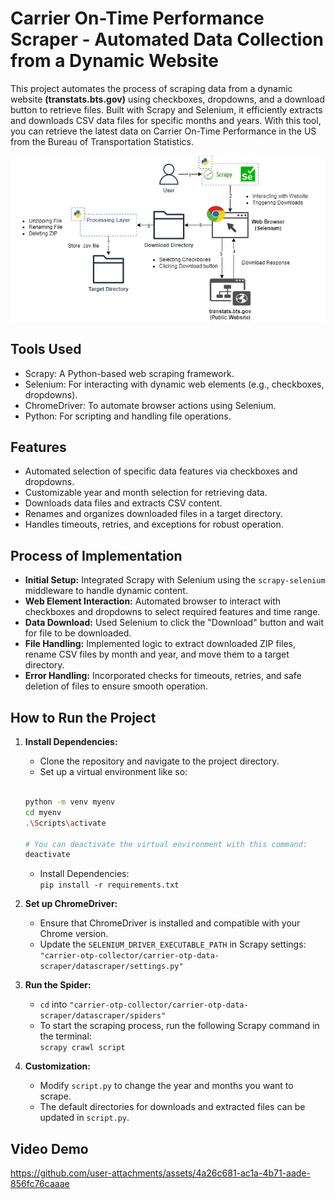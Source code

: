 # Carrier On-Time Performance Scraper - Automated Data Collection from a Dynamic Website

This project automates the process of scraping data from a dynamic website **(transtats.bts.gov)** using checkboxes, dropdowns, and a download button to retrieve files. Built with Scrapy and Selenium, it efficiently extracts and downloads CSV data files for specific months and years. With this tool, you can retrieve the latest data on Carrier On-Time Performance in the US from the Bureau of Transportation Statistics.

![](/carrier-otp-data-scraper/carrier-otp-collector.png)

## Tools Used

- Scrapy: A Python-based web scraping framework.
- Selenium: For interacting with dynamic web elements (e.g., checkboxes, dropdowns).
- ChromeDriver: To automate browser actions using Selenium.
- Python: For scripting and handling file operations.

## Features

- Automated selection of specific data features via checkboxes and dropdowns.
- Customizable year and month selection for retrieving data.
- Downloads data files and extracts CSV content.
- Renames and organizes downloaded files in a target directory.
- Handles timeouts, retries, and exceptions for robust operation.

## Process of Implementation

- **Initial Setup:** Integrated Scrapy with Selenium using the `scrapy-selenium` middleware to handle dynamic content.
- **Web Element Interaction:** Automated browser to interact with checkboxes and dropdowns to select required features and time range.
- **Data Download:** Used Selenium to click the "Download" button and wait for file to be downloaded.
- **File Handling:** Implemented logic to extract downloaded ZIP files, rename CSV files by month and year, and move them to a target directory.
- **Error Handling:** Incorporated checks for timeouts, retries, and safe deletion of files to ensure smooth operation.

## How to Run the Project

1. **Install Dependencies:**
   - Clone the repository and navigate to the project directory.
   - Set up a virtual environment like so:
   <br>

   ```bash
   python -m venv myenv
   cd myenv
   .\Scripts\activate

   # You can deactivate the virtual environment with this command:
   deactivate
   ```

   - Install Dependencies:
   <br> `pip install -r requirements.txt`
2. **Set up ChromeDriver:**
   - Ensure that ChromeDriver is installed and compatible with your Chrome version.
   - Update the `SELENIUM_DRIVER_EXECUTABLE_PATH` in Scrapy settings:
   <br> `"carrier-otp-collector/carrier-otp-data-scraper/datascraper/settings.py"`
3. **Run the Spider:**
   - `cd` into `"carrier-otp-collector/carrier-otp-data-scraper/datascraper/spiders"`
   - To start the scraping process, run the following Scrapy command in the terminal:
   <br> `scrapy crawl script`
4. **Customization:**
   - Modify `script.py` to change the year and months you want to scrape.
   - The default directories for downloads and extracted files can be updated in `script.py`.

## Video Demo

https://github.com/user-attachments/assets/4a26c681-ac1a-4b71-aade-856fc76caaae

